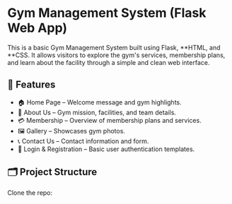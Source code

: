 # Gym Management System (Flask Web App)

This is a basic Gym Management System built using Flask, **HTML, and **CSS. It allows visitors to explore the gym's services, membership plans, and learn about the facility through a simple and clean web interface.

## 🚀 Features

- 🏠 Home Page – Welcome message and gym highlights.
- 👥 About Us – Gym mission, facilities, and team details.
- 💳 Membership – Overview of membership plans and services.
- 🖼️ Gallery – Showcases gym photos.
- 📞 Contact Us – Contact information and form.
- 🔐 Login & Registration – Basic user authentication templates.

## 🗂️ Project Structure
 Clone the repo: